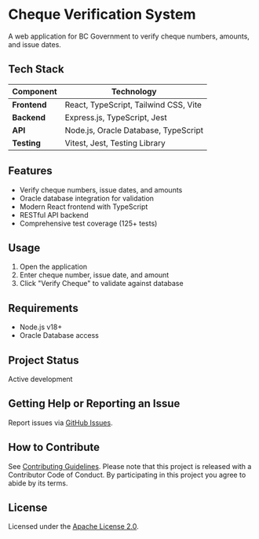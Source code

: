 # Cheque Verification System

A web application for BC Government to verify cheque numbers, amounts, and issue dates.

## Tech Stack

| Component    | Technology                                 |
| ------------ | ------------------------------------------ |
| **Frontend** | React, TypeScript, Tailwind CSS, Vite      |
| **Backend**  | Express.js, TypeScript, Jest               |
| **API**      | Node.js, Oracle Database, TypeScript       |
| **Testing**  | Vitest, Jest, Testing Library              |

## Features

- Verify cheque numbers, issue dates, and amounts
- Oracle database integration for validation
- Modern React frontend with TypeScript
- RESTful API backend
- Comprehensive test coverage (125+ tests)

## Usage

1. Open the application
2. Enter cheque number, issue date, and amount
3. Click "Verify Cheque" to validate against database

## Requirements

- Node.js v18+
- Oracle Database access

## Project Status

Active development

## Getting Help or Reporting an Issue

Report issues via [GitHub Issues](https://github.com/bcgov/cheque-verification/issues).

## How to Contribute

See [Contributing Guidelines](CONTRIBUTING.md). Please note that this project is released with a Contributor Code of Conduct. By participating in this project you agree to abide by its terms.

## License

Licensed under the [Apache License 2.0](LICENSE).
